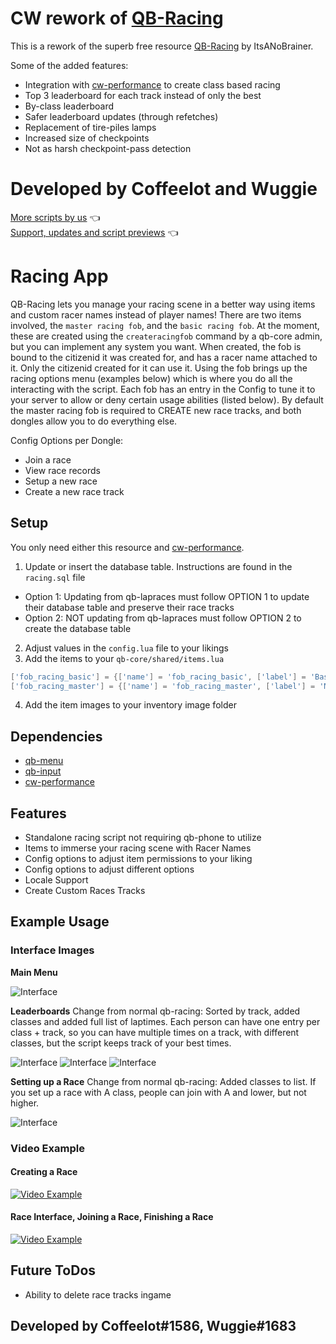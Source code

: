 # CW rework of [QB-Racing](https://github.com/ItsANoBrainer/qb-racing)

This is a rework of the superb free resource [QB-Racing](https://github.com/ItsANoBrainer/qb-racing) by ItsANoBrainer.

Some of the added features:
- Integration with [cw-performance](https://github.com/Coffeelot/cw-performance) to create class based racing
- Top 3 leaderboard for each track instead of only the best
- By-class leaderboard
- Safer leaderboard updates (through refetches)
- Replacement of tire-piles lamps
- Increased size of checkpoints
- Not as harsh checkpoint-pass detection


# Developed by Coffeelot and Wuggie
[More scripts by us](https://github.com/stars/Coffeelot/lists/cw-scripts)  👈\
[Support, updates and script previews](https://discord.gg/FJY4mtjaKr) 👈

# Racing App

QB-Racing lets you manage your racing scene in a better way using items and custom racer names instead of player names! There are two items involved, the `master racing fob`, and the `basic racing fob`. At the moment, these are created using the `createracingfob` command by a qb-core admin, but you can implement any system you want. When created, the fob is bound to the citizenid it was created for, and has a racer name attached to it. Only the citizenid created for it can use it. Using the fob brings up the racing options menu (examples below) which is where you do all the interacting with the script. Each fob has an entry in the Config to tune it to your server to allow or deny certain usage abilities (listed below). By default the master racing fob is required to CREATE new race tracks, and both dongles allow you to do everything else.

Config Options per Dongle:
 - Join a race
 - View race records
 - Setup a new race
 - Create a new race track

## Setup
You only need either this resource and [cw-performance](https://github.com/Coffeelot/cw-performance).

1. Update or insert the database table. Instructions are found in the `racing.sql` file
* Option 1: Updating from qb-lapraces must follow OPTION 1 to update their database table and preserve their race tracks
* Option 2: NOT updating from qb-lapraces must follow OPTION 2 to create the database table 
2. Adjust values in the `config.lua` file to your likings
3. Add the items to your `qb-core/shared/items.lua`
```lua
['fob_racing_basic'] = {['name'] = 'fob_racing_basic', ['label'] = 'Basic Racing Fob', ['weight'] = 500, ['type'] = 'item', ['image'] = 'fob_racing_basic.png', ['unique'] = true, ['useable'] = true, ['shouldClose'] = true, ['description'] = 'This basic fob allows someone to join custom races.'},
['fob_racing_master'] = {['name'] = 'fob_racing_master', ['label'] = 'Master Racing Fob', ['weight'] = 500, ['type'] = 'item', ['image'] = 'fob_racing_master.png', ['unique'] = true, ['useable'] = true, ['shouldClose'] = true, ['description'] = 'This master fob allows someone to create custom races.'},
```
4. Add the item images to your inventory image folder

## Dependencies
* [qb-menu](https://github.com/qbcore-framework/qb-menu)
* [qb-input](https://github.com/qbcore-framework/qb-input)
* [cw-performance](https://github.com/Coffeelot/cw-performance)

## Features
* Standalone racing script not requiring qb-phone to utilize
* Items to immerse your racing scene with Racer Names
* Config options to adjust item permissions to your liking
* Config options to adjust different options
* Locale Support
* Create Custom Races Tracks

## Example Usage
### Interface Images

**Main Menu**

![Interface](https://i.imgur.com/49027bo.png)

**Leaderboards**
Change from normal qb-racing: Sorted by track, added classes and added full list of laptimes. Each person can have one entry per class + track, so you can have multiple times on a track, with different classes, but the script keeps track of your best times.

![Interface](https://i.imgur.com/8480LVX.png)
![Interface](https://i.imgur.com/H7Trlzz.png)
![Interface](https://i.imgur.com/TAQyQQl.png)

**Setting up a Race**
Change from normal qb-racing: Added classes to list. If you set up a race with A class, people can join with A and lower, but not higher.

![Interface](https://i.imgur.com/4r6iriO.png)


### Video Example
#### Creating a Race
[![Video Example](https://i.imgur.com/DCFUJw9.png)](https://i.imgur.com/WoSxall.mp4)
#### Race Interface, Joining a Race, Finishing a Race
[![Video Example](https://i.imgur.com/hsZVHeL.png)](https://i.imgur.com/oYgHBdj.mp4)

## Future ToDos
* Ability to delete race tracks ingame

## Developed by Coffeelot#1586, Wuggie#1683